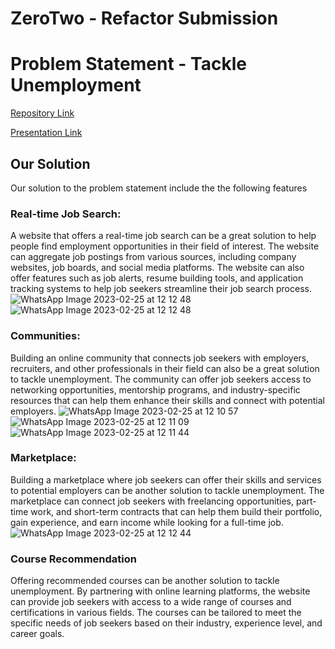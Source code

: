 # ZeroTwo - Refactor Submission
# Problem Statement - Tackle Unemployment
[Repository Link](https://github.com/VESITAIDS25/ZeroTwo-Refaktor.git)

[Presentation Link](https://www.canva.com/design/DAFbjaft_5k/uipAb880IdvbPjtetT7rZw/editutm_content=DAFbjaft_5k&utm_campaign=designshare&utm_medium=link2&utm_source=sharebutton)
## Our Solution
Our solution to the problem statement include the the following features

### Real-time Job Search:
A website that offers a real-time job search can be a great solution to help people find employment opportunities in their field of interest. The website can aggregate job postings from various sources, including company websites, job boards, and social media platforms. The website can also offer features such as job alerts, resume building tools, and application tracking systems to help job seekers streamline their job search process.
![WhatsApp Image 2023-02-25 at 12 12 48](https://user-images.githubusercontent.com/89914811/221342930-688f455a-5e44-457b-8db0-94cfe5f43e29.jpg)
![WhatsApp Image 2023-02-25 at 12 12 48](https://user-images.githubusercontent.com/89914811/221342935-cfc4ac94-f844-4e1f-829b-c76306a2be8c.jpg)


### Communities:
Building an online community that connects job seekers with employers, recruiters, and other professionals in their field can also be a great solution to tackle unemployment. The community can offer job seekers access to networking opportunities, mentorship programs, and industry-specific resources that can help them enhance their skills and connect with potential employers.
![WhatsApp Image 2023-02-25 at 12 10 57](https://user-images.githubusercontent.com/89914811/221342865-c6e6f607-423d-480a-8939-4e57befda807.jpg)
![WhatsApp Image 2023-02-25 at 12 11 09](https://user-images.githubusercontent.com/89914811/221342871-982d69fb-b15c-498c-bb8a-c7e39160f759.jpg)
![WhatsApp Image 2023-02-25 at 12 11 44](https://user-images.githubusercontent.com/89914811/221342880-69abd16a-d2ba-4b38-8531-799b634e0110.jpg)
### Marketplace:
Building a marketplace where job seekers can offer their skills and services to potential employers can be another solution to tackle unemployment. The marketplace can connect job seekers with freelancing opportunities, part-time work, and short-term contracts that can help them build their portfolio, gain experience, and earn income while looking for a full-time job.
![WhatsApp Image 2023-02-25 at 12 12 44](https://user-images.githubusercontent.com/89914811/221342910-94e88152-5b5a-41c8-9173-3f67f2c01af2.jpg)

### Course Recommendation
Offering recommended courses can be another solution to tackle unemployment. By partnering with online learning platforms, the website can provide job seekers with access to a wide range of courses and certifications in various fields. The courses can be tailored to meet the specific needs of job seekers based on their industry, experience level, and career goals.


